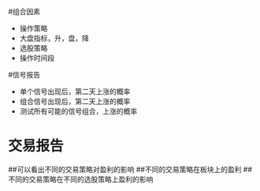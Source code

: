 
#组合因素
* 操作策略
* 大盘指标，升，盘，降
* 选股策略
* 操作时间段


#信号报告
* 单个信号出现后，第二天上涨的概率
* 组合信号出现后，第二天上涨的概率
* 测试所有可能的信号组合，上涨的概率


交易报告
===========

##可以看出不同的交易策略对盈利的影响
##不同的交易策略在板块上的盈利
##不同的交易策略在不同的选股策略上盈利的影响
